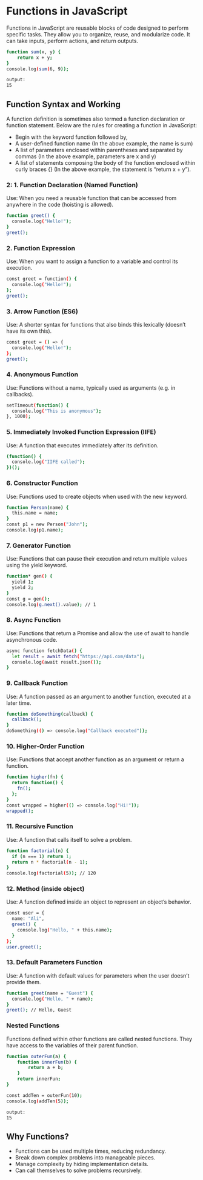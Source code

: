 


# **Functions in JavaScript**
Functions in JavaScript are reusable blocks of code designed to perform specific tasks. They allow you to organize, reuse, and modularize code. It can take inputs, perform actions, and return outputs. 
```bash
function sum(x, y) { 
    return x + y; 
}
console.log(sum(6, 9));

output:
15
```

## **Function Syntax and Working**
A function definition is sometimes also termed a function declaration or function statement. Below are the rules for creating a function in JavaScript:

* Begin with the keyword function followed by,
* A user-defined function name (In the above example, the name is sum)
* A list of parameters enclosed within parentheses and separated by commas (In the above example, parameters are x and y)
* A list of statements composing the body of the function enclosed within curly braces {} (In the above example, the statement is “return x + y”).


### **2: 1. Function Declaration (Named Function)**
Use: When you need a reusable function that can be accessed from anywhere in the code (hoisting is allowed).
```bash
function greet() {
  console.log("Hello!");
}
greet();
```

### **2. Function Expression**
Use: When you want to assign a function to a variable and control its execution.
```bash
const greet = function() {
  console.log("Hello!");
};
greet();
```

### **3. Arrow Function (ES6)**
Use: A shorter syntax for functions that also binds this lexically (doesn’t have its own this).
```bash
const greet = () => {
  console.log("Hello!");
};
greet();
```

### **4. Anonymous Function**
Use: Functions without a name, typically used as arguments (e.g. in callbacks).
```bash
setTimeout(function() {
  console.log("This is anonymous");
}, 1000);
```

### **5. Immediately Invoked Function Expression (IIFE)**
Use: A function that executes immediately after its definition.
```bash
(function() {
  console.log("IIFE called");
})();
```

### **6. Constructor Function**
Use: Functions used to create objects when used with the new keyword.
```bash
function Person(name) {
  this.name = name;
}
const p1 = new Person("John");
console.log(p1.name);
```

### **7. Generator Function**
Use: Functions that can pause their execution and return multiple values using the yield keyword.
```bash
function* gen() {
  yield 1;
  yield 2;
}
const g = gen();
console.log(g.next().value); // 1
```

### **8. Async Function**
Use: Functions that return a Promise and allow the use of await to handle asynchronous code.
```bash
async function fetchData() {
  let result = await fetch("https://api.com/data");
  console.log(await result.json());
}
```

### **9. Callback Function**
Use: A function passed as an argument to another function, executed at a later time.
```bash
function doSomething(callback) {
  callback();
}
doSomething(() => console.log("Callback executed"));
```

### **10. Higher-Order Function**
Use: Functions that accept another function as an argument or return a function.
```bash
function higher(fn) {
  return function() {
    fn();
  };
}
const wrapped = higher(() => console.log("Hi!"));
wrapped();
```

### **11. Recursive Function**
Use: A function that calls itself to solve a problem.
```bash
function factorial(n) {
  if (n === 1) return 1;
  return n * factorial(n - 1);
}
console.log(factorial(5)); // 120
```

### **12. Method (inside object)**
Use: A function defined inside an object to represent an object’s behavior.
```bash
const user = {
  name: "Ali",
  greet() {
    console.log("Hello, " + this.name);
  }
};
user.greet();
```

### **13. Default Parameters Function**
Use: A function with default values for parameters when the user doesn’t provide them.
```bash
function greet(name = "Guest") {
  console.log("Hello, " + name);
}
greet(); // Hello, Guest
```

### **Nested Functions**
Functions defined within other functions are called nested functions. They have access to the variables of their parent function.
```bash
function outerFun(a) {
    function innerFun(b) {
        return a + b;
    }
    return innerFun;
}

const addTen = outerFun(10);
console.log(addTen(5));

output:
15
```

## **Why Functions?**
* Functions can be used multiple times, reducing redundancy.
* Break down complex problems into manageable pieces.
* Manage complexity by hiding implementation details.
* Can call themselves to solve problems recursively.





